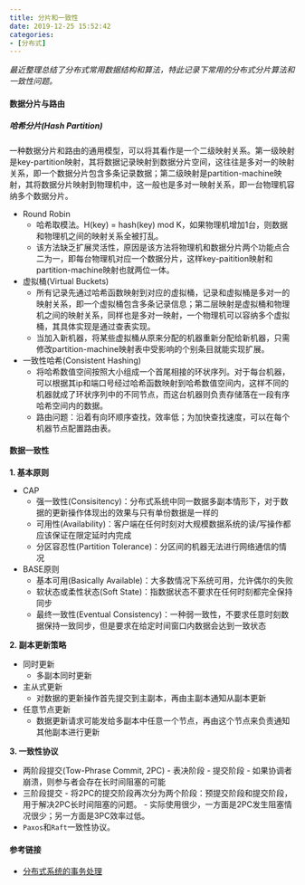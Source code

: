 ```yaml
---
title: 分片和一致性
date: 2019-12-25 15:52:42
categories: 
- [分布式]
---
```


*最近整理总结了分布式常用数据结构和算法，特此记录下常用的分布式分片算法和一致性问题。*

#### 数据分片与路由

##### 哈希分片(Hash Partition)

一种数据分片和路由的通用模型，可以将其看作是一个二级映射关系。第一级映射是key-partition映射，其将数据记录映射到数据分片空间，这往往是多对一的映射关系，即一个数据分片包含多条记录数据；第二级映射是partition-machine映射，其将数据分片映射到物理机中，这一般也是多对一映射关系，即一台物理机容纳多个数据分片。

- Round Robin
  - 哈希取模法。H(key) = hash(key) mod K，如果物理机增加1台，则数据和物理机之间的映射关系全被打乱。
  - 该方法缺乏扩展灵活性，原因是该方法将物理机和数据分片两个功能点合二为一，即每台物理机对应一个数据分片，这样key-paitition映射和partition-machine映射也就两位一体。
- 虚拟桶(Virtual Buckets)
  - 所有记录先通过哈希函数映射到对应的虚拟桶，记录和虚拟桶是多对一的映射关系，即一个虚拟桶包含多条记录信息；第二层映射是虚拟桶和物理机之间的映射关系，同样也是多对一映射，一个物理机可以容纳多个虚拟桶，其具体实现是通过查表实现。
  - 当加入新机器，将某些虚拟桶从原来分配的机器重新分配给新机器，只需修改partition-machine映射表中受影响的个别条目就能实现扩展。
- 一致性哈希(Consistent Hashing)
  - 将哈希数值空间按照大小组成一个首尾相接的环状序列。对于每台机器，可以根据其ip和端口号经过哈希函数映射到哈希数值空间内，这样不同的机器就成了环状序列中的不同节点，而这台机器则负责存储落在一段有序哈希空间内的数据。   
  - 路由问题：沿着有向环顺序查找，效率低；为加快查找速度，可以在每个机器节点配置路由表。

#### 数据一致性

**1. 基本原则**

- CAP
  - 强一致性(Consisitency)：分布式系统中同一数据多副本情形下，对于数据的更新操作体现出的效果与只有单份数据是一样的
  - 可用性(Availability)：客户端在任何时刻对大规模数据系统的读/写操作都应该保证在限定延时内完成
  - 分区容忍性(Partition Tolerance)：分区间的机器无法进行网络通信的情况
- BASE原则
  - 基本可用(Basically Available)：大多数情况下系统可用，允许偶尔的失败
  - 软状态或柔性状态(Soft State)：指数据状态不要求在任何时刻都完全保持同步
  - 最终一致性(Eventual Consistency)：一种弱一致性，不要求任意时刻数据保持一致同步，但是要求在给定时间窗口内数据会达到一致状态

**2. 副本更新策略**

- 同时更新
  - 多副本同时更新
- 主从式更新
  - 对数据的更新操作首先提交到主副本，再由主副本通知从副本更新
- 任意节点更新
  - 数据更新请求可能发给多副本中任意一个节点，再由这个节点来负责通知其他副本进行更新

**3. 一致性协议**

- 两阶段提交(Tow-Phrase Commit, 2PC)   - 表决阶段   - 提交阶段   - 如果协调者崩溃，则参与者会存在长时间阻塞的可能
- 三阶段提交   - 将2PC的提交阶段再次分为两个阶段：预提交阶段和提交阶段，用于解决2PC长时间阻塞的问题。   - 实际使用很少，一方面是2PC发生阻塞情况很少；另一方面是3PC效率过低。
- `Paxos`和`Raft`一致性协议。

#### 参考链接

- [分布式系统的事务处理]( https://coolshell.cn/articles/10910.html )

